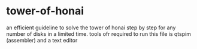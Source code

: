 # tower-of-honai
an efficient guideline to solve the tower of honai step by step for any number of disks in a limited time. tools ofr required to run this file is qtspim (assembler) and a text editor
